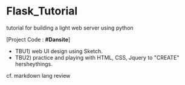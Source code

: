 # Flask_Tutorial
tutorial for building a light web server using python

[Project Code :  **#Dansite**]
- TBU1) web UI design using Sketch.
- TBU2) practice and playing with HTML, CSS, Jquery to "CREATE" hersheythings.

cf. markdown lang review
